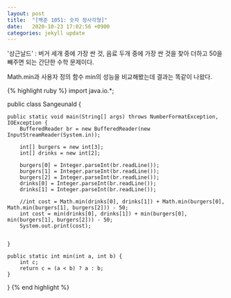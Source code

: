 ```yaml
---
layout: post
title:  "[백준 1051: 숫자 정사각형]"
date:   2020-10-23 17:02:56 +0900
categories: jekyll update
---
```


'상근날드' : 버거 세개 중에 가장 싼 것, 음료 두개 중에 가장 싼 것을 찾아 더하고 50을 빼주면 되는 간단한 수학 문제이다.

Math.min과 사용자 정의 함수 min의 성능을 비교해봤는데 결과는 똑같이 나왔다.


{% highlight ruby %}
import java.io.*;

public class Sangeunald {

	public static void main(String[] args) throws NumberFormatException, IOException {
		BufferedReader br = new BufferedReader(new InputStreamReader(System.in));
		
		int[] burgers = new int[3];
		int[] drinks = new int[2];
		
		burgers[0] = Integer.parseInt(br.readLine());
		burgers[1] = Integer.parseInt(br.readLine());
		burgers[2] = Integer.parseInt(br.readLine());
		drinks[0] = Integer.parseInt(br.readLine());
		drinks[1] = Integer.parseInt(br.readLine());
		
		//int cost = Math.min(drinks[0], drinks[1]) + Math.min(burgers[0], Math.min(burgers[1], burgers[2])) - 50;
		int cost = min(drinks[0], drinks[1]) + min(burgers[0], min(burgers[1], burgers[2])) - 50;
		System.out.print(cost);
		

	}
	
	public static int min(int a, int b) {
		int c;
		return c = (a < b) ? a : b;
	}

}
{% end highlight %}